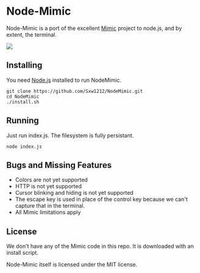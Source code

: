 # Node-Mimic

Node-Mimic is a port of the excellent [Mimic](https://github.com/1lann/Mimic)
project to node.js, and by extent, the terminal.

![](https://github.com/Sxw1212/NodeMimic/blob/master/img/ScreenShot.png)

## Installing

You need [Node.js](https://nodejs.org) installed to run NodeMimic.

    git clone https://github.com/Sxw1212/NodeMimic.git
    cd NodeMimic
    ./install.sh

## Running

Just run index.js. The filesystem is fully persistant.

    node index.js

## Bugs and Missing Features

- Colors are not yet supported
- HTTP is not yet supported
- Cursor blinking and hiding is not yet supported
- The escape key is used in place of the control key because we can't capture
that in the terminal.
- All Mimic limitations apply

## License

We don't have any of the Mimic code in this repo. It is downloaded with an
install script.

Node-Mimic itself is licensed under the MIT license.
